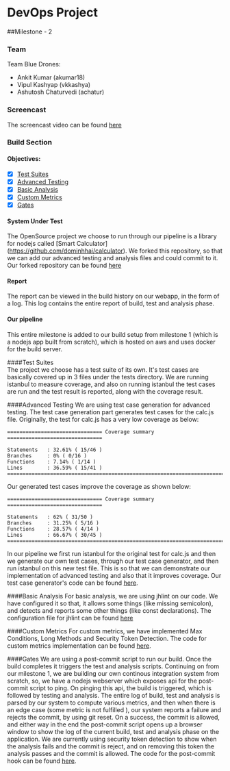 # DevOps Project

##Milestone - 2 

### Team
Team Blue Drones:
 - Ankit Kumar (akumar18) 
 - Vipul Kashyap (vkkashya)
 - Ashutosh Chaturvedi (achatur)

### Screencast
The screencast video can be found [here](https://youtu.be/WFULrky2Ddw)


### Build Section  
#### Objectives:
- [x] [Test Suites](#1)
- [x] [Advanced Testing](#2)
- [x] [Basic Analysis](#3)
- [x] [Custom Metrics](#4)
- [x] [Gates](#5)

#### System Under Test
The OpenSource project we choose to run through our pipeline is a library for nodejs called [Smart Calculator] (https://github.com/dominhhai/calculator).
We forked this repository, so that we can add our advanced testing and analysis files and could commit to it. Our forked repository can be found [here](https://github.com/vipulkashyap111/calculator)

#### Report
The report can be viewed in the build history on our webapp, in the form of a log. This log contains the entire report of build, test and analysis phase.

#### Our pipeline
This entire milestone is added to our build setup from milestone 1 (which is a nodejs app built from scratch), which is hosted on aws and uses docker for the build server.

####<a name="1"></a>Test Suites  
The project we choose has a test suite of its own. It's test cases are basically covered up in 3 files under the tests directory. We are running istanbul to measure coverage, and also on running istanbul the test cases are run and the test result is reported, along with the coverage result.

####<a name="2"></a>Advanced Testing
We are using test case generation for advanced testing. The test case generation part generates test cases for the calc.js file. Originally, the test for calc.js has a very low coverage as below:
```
=============================== Coverage summary ===============================

Statements   : 32.61% ( 15/46 )
Branches     : 0% ( 0/16 )
Functions    : 7.14% ( 1/14 )
Lines        : 36.59% ( 15/41 )
================================================================================
```
Our generated test cases improve the coverage as shown below:
```
=============================== Coverage summary ===============================

Statements   : 62% ( 31/50 )
Branches     : 31.25% ( 5/16 )
Functions    : 28.57% ( 4/14 )
Lines        : 66.67% ( 30/45 )
================================================================================
```
In our pipeline we first run istanbul for the original test for calc.js and then we generate our own test cases, through our test case generator, and then run istanbul on this new test file. This is so that we can demonstrate our implementation of advanced testing and also that it improves coverage. Our test case generator's code can be found [here](https://github.com/ankitkumar93/DevOps-Project/blob/m2_dev/build/test/adv_test.js).

####<a name="3"></a>Basic Analysis
For basic analysis, we are using jhlint on our code. We have configured it so that, it allows some things (like missing semicolon), and detects and reports some other things (like const declarations). The configuration file for jhlint can be found [here](https://github.com/ankitkumar93/DevOps-Project/blob/m2_dev/build/analysis/.jshintrc)

####<a name="4"></a>Custom Metrics
For custom metrics, we have implemented Max Conditions, Long Methods and Security Token Detection. The code for custom metrics implementation can be found [here](https://github.com/ankitkumar93/DevOps-Project/blob/m2_dev/build/analysis/analysis.js).

####<a name="5"></a>Gates
We are using a post-commit script to run our build. Once the build completes it triggers the test and analysis scripts. Continuing on from our milestone 1, we are building our own continous integration system from scratch, so, we have a nodejs webserver which exposes api for the post-commit script to ping. On pinging this api, the build is triggered, which is followed by testing and analysis. The entire log of build, test and analysis is parsed by our system to compute various metrics, and then when there is an edge case (some metric is not fulfilled ), our system reports a failure and rejects the commit, by using git reset. On a success, the commit is allowed, and either way in the end the post-commit script opens up a browser window to show the log of the current build, test and analysis phase on the application. We are currently using security token detection to show when the analysis fails and the commit is reject, and on removing this token the analysis passes and the commit is allowed. The code for the post-commit hook can be found [here](https://github.com/ankitkumar93/DevOps-Project/blob/m2_dev/build/githook.sh).

